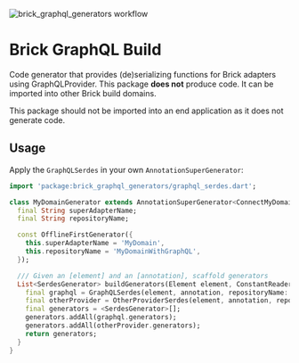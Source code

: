 ![brick_graphql_generators workflow](https://github.com/GetDutchie/brick/actions/workflows/brick_graphql_generators.yaml/badge.svg)

# Brick GraphQL Build

Code generator that provides (de)serializing functions for Brick adapters using GraphQLProvider. This package **does not** produce code. It can be imported into other Brick build domains.

This package should not be imported into an end application as it does not generate code.

## Usage

Apply the `GraphQLSerdes` in your own `AnnotationSuperGenerator`:

```dart
import 'package:brick_graphql_generators/graphql_serdes.dart';

class MyDomainGenerator extends AnnotationSuperGenerator<ConnectMyDomainWithGraphQL> {
  final String superAdapterName;
  final String repositoryName;

  const OfflineFirstGenerator({
    this.superAdapterName = 'MyDomain',
    this.repositoryName = 'MyDomainWithGraphQL',
  });

  /// Given an [element] and an [annotation], scaffold generators
  List<SerdesGenerator> buildGenerators(Element element, ConstantReader annotation) {
    final graphql = GraphQLSerdes(element, annotation, repositoryName: repositoryName);
    final otherProvider = OtherProviderSerdes(element, annotation, repositoryName: repositoryName);
    final generators = <SerdesGenerator>[];
    generators.addAll(graphql.generators);
    generators.addAll(otherProvider.generators);
    return generators;
  }
}
```
